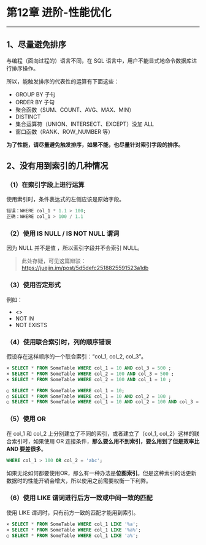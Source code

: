 # 第12章 进阶-性能优化

------

## 1、尽量避免排序

与编程（面向过程的）语言不同，在 SQL 语言中，用户不能显式地命令数据库进行排序操作。

所以，能触发排序的代表性的运算有下面这些：

- GROUP BY 子句
- ORDER BY 子句
- 聚合函数（SUM、COUNT、AVG、MAX、MIN）
- DISTINCT
- 集合运算符（UNION、INTERSECT、EXCEPT）没加 ALL
- 窗口函数（RANK、ROW_NUMBER 等）

**为了性能，请尽量避免触发排序，如果不能，也尽量针对索引字段的排序。**

## 2、没有用到索引的几种情况

### （1）在索引字段上进行运算

使用索引时，条件表达式的左侧应该是原始字段。

```sql
错误：WHERE col_1 * 1.1 > 100;
正确：WHERE col_1 > 100 / 1.1
```

### （2）使用 IS NULL / IS NOT NULL 谓词

因为 NULL 并不是值 ，所以索引字段并不会索引 NULL。

> 此处存疑，可见这篇辩驳：https://juejin.im/post/5d5defc2518825591523a1db

### （3）使用否定形式

例如：

- <>
- NOT IN
- NOT EXISTS

### （4）使用联合索引时，列的顺序错误

假设存在这样顺序的一个联合索引：“col_1, col_2, col_3”。

```sql
× SELECT * FROM SomeTable WHERE col_1 = 10 AND col_3 = 500 ;
× SELECT * FROM SomeTable WHERE col_2 = 100 AND col_3 = 500 ;
× SELECT * FROM SomeTable WHERE col_2 = 100 AND col_1 = 10 ;

○ SELECT * FROM SomeTable WHERE col_1 = 10; 
○ SELECT * FROM SomeTable WHERE col_1 = 10 AND col_2 = 100 ;
○ SELECT * FROM SomeTable WHERE col_1 = 10 AND col_2 = 100 AND col_3 = 500;
```

### （5）使用 OR

在 col_1 和 col_2 上分别建立了不同的索引，或者建立了（col_1, col_2）这样的联合索引时，如果使用 OR 连接条件，**那么要么用不到索引，要么用到了但是效率比 AND 要差很多**。

```sql
WHERE col_1 > 100 OR col_2 = 'abc';
```

如果无论如何都要使用OR，那么有一种办法是**位图索引**。但是这种索引的话更新数据时的性能开销会增大，所以使用之前需要权衡一下利弊。

### （6）使用 LIKE 谓词进行后方一致或中间一致的匹配

使用 LIKE 谓词时，只有前方一致的匹配才能用到索引。

```sql
× SELECT * FROM SomeTable WHERE col_1 LIKE '%a';
× SELECT * FROM SomeTable WHERE col_1 LIKE '%a%';
○ SELECT * FROM SomeTable WHERE col_1 LIKE 'a%';
```

